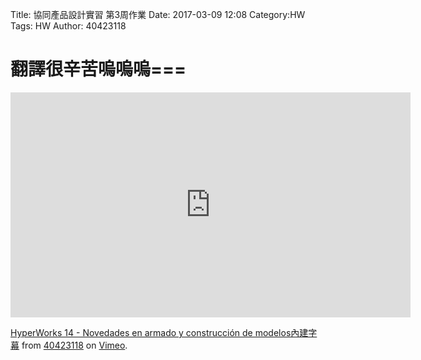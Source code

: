 Title: 協同產品設計實習 第3周作業
Date: 2017-03-09 12:08
Category:HW
Tags: HW
Author: 40423118



<!-- PELICAN_END_SUMMARY -->


翻譯很辛苦嗚嗚嗚===
===


<iframe src="https://player.vimeo.com/video/208468611" width="640" height="360" frameborder="0" webkitallowfullscreen mozallowfullscreen allowfullscreen></iframe>
<p><a href="https://vimeo.com/208468611">HyperWorks 14 - Novedades en armado y construcci&oacute;n de modelos內建字幕</a> from <a href="https://vimeo.com/user46453244">40423118</a> on <a href="https://vimeo.com">Vimeo</a>.</p>
